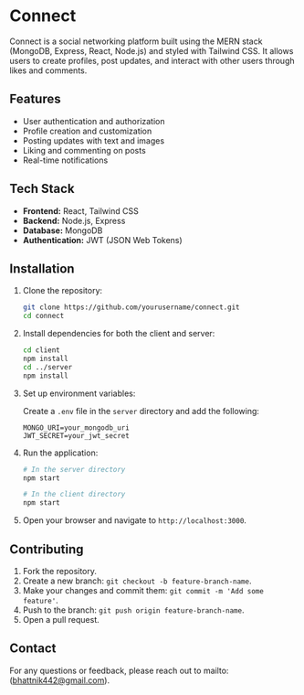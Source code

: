 # Connect

Connect is a social networking platform built using the MERN stack (MongoDB, Express, React, Node.js) and styled with Tailwind CSS. It allows users to create profiles, post updates, and interact with other users through likes and comments.

## Features

- User authentication and authorization
- Profile creation and customization
- Posting updates with text and images
- Liking and commenting on posts
- Real-time notifications

## Tech Stack

- **Frontend:** React, Tailwind CSS
- **Backend:** Node.js, Express
- **Database:** MongoDB
- **Authentication:** JWT (JSON Web Tokens)

## Installation

1. Clone the repository:

    ```bash
    git clone https://github.com/yourusername/connect.git
    cd connect
    ```

2. Install dependencies for both the client and server:

    ```bash
    cd client
    npm install
    cd ../server
    npm install
    ```

3. Set up environment variables:

    Create a `.env` file in the `server` directory and add the following:

    ```env
    MONGO_URI=your_mongodb_uri
    JWT_SECRET=your_jwt_secret
    ```

4. Run the application:

    ```bash
    # In the server directory
    npm start

    # In the client directory
    npm start
    ```

5. Open your browser and navigate to `http://localhost:3000`.

## Contributing

1. Fork the repository.
2. Create a new branch: `git checkout -b feature-branch-name`.
3. Make your changes and commit them: `git commit -m 'Add some feature'`.
4. Push to the branch: `git push origin feature-branch-name`.
5. Open a pull request.



## Contact

For any questions or feedback, please reach out to mailto:(bhattnik442@gmail.com).





